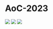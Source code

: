 # AoC-2023


![](https://img.shields.io/badge/day%20📅-19-blue)
![](https://img.shields.io/badge/stars%20⭐-4-yellow)
![](https://img.shields.io/badge/days%20completed-2-red)
